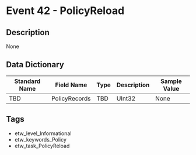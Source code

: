 # Event 42 - PolicyReload

## Description
None

## Data Dictionary
|Standard Name|Field Name|Type|Description|Sample Value|
|---|---|---|---|---|
|TBD|PolicyRecords|TBD|UInt32|None|None|

## Tags
* etw_level_Informational
* etw_keywords_Policy
* etw_task_PolicyReload